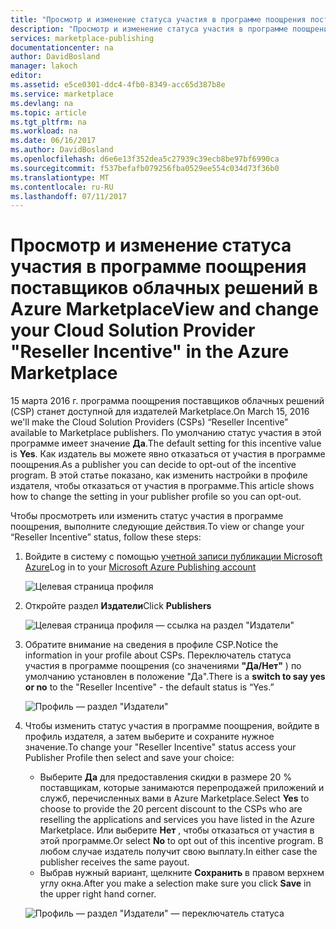 ```yaml
---
title: "Просмотр и изменение статуса участия в программе поощрения поставщиков облачных решений | Документация Майкрософт"
description: "Просмотр и изменение статуса участия в программе поощрения CSP"
services: marketplace-publishing
documentationcenter: na
author: DavidBosland
manager: lakoch
editor: 
ms.assetid: e5ce0301-ddc4-4fb0-8349-acc65d387b8e
ms.service: marketplace
ms.devlang: na
ms.topic: article
ms.tgt_pltfrm: na
ms.workload: na
ms.date: 06/16/2017
ms.author: DavidBosland
ms.openlocfilehash: d6e6e13f352dea5c27939c39ecb8be97bf6990ca
ms.sourcegitcommit: f537befafb079256fba0529ee554c034d73f36b0
ms.translationtype: MT
ms.contentlocale: ru-RU
ms.lasthandoff: 07/11/2017
---
```

# <a name="view-and-change-your-cloud-solution-provider-reseller-incentive-in-the-azure-marketplace"></a><span data-ttu-id="b755e-103">Просмотр и изменение статуса участия в программе поощрения поставщиков облачных решений в Azure Marketplace</span><span class="sxs-lookup"><span data-stu-id="b755e-103">View and change your Cloud Solution Provider "Reseller Incentive" in the Azure Marketplace</span></span>
<span data-ttu-id="b755e-104">15 марта 2016 г. программа поощрения поставщиков облачных решений (CSP) станет доступной для издателей Marketplace.</span><span class="sxs-lookup"><span data-stu-id="b755e-104">On March 15, 2016 we'll make the Cloud Solution Providers (CSPs) “Reseller Incentive” available to Marketplace publishers.</span></span>  <span data-ttu-id="b755e-105">По умолчанию статус участия в этой программе имеет значение **Да**.</span><span class="sxs-lookup"><span data-stu-id="b755e-105">The default setting for this incentive value is **Yes**.</span></span>  <span data-ttu-id="b755e-106">Как издатель вы можете явно отказаться от участия в программе поощрения.</span><span class="sxs-lookup"><span data-stu-id="b755e-106">As a publisher you can decide to opt-out of the incentive program.</span></span>  <span data-ttu-id="b755e-107">В этой статье показано, как изменить настройки в профиле издателя, чтобы отказаться от участия в программе.</span><span class="sxs-lookup"><span data-stu-id="b755e-107">This article shows how to change the setting in your publisher profile so you can opt-out.</span></span>

<span data-ttu-id="b755e-108">Чтобы просмотреть или изменить статус участия в программе поощрения, выполните следующие действия.</span><span class="sxs-lookup"><span data-stu-id="b755e-108">To view or change your “Reseller Incentive” status, follow these steps:</span></span>

1. <span data-ttu-id="b755e-109">Войдите в систему с помощью [учетной записи публикации Microsoft Azure](https://publish.windowsazure.com/workspace)</span><span class="sxs-lookup"><span data-stu-id="b755e-109">Log in to your [Microsoft Azure Publishing account](https://publish.windowsazure.com/workspace)</span></span>

   ![Целевая страница профиля][1]
2. <span data-ttu-id="b755e-111">Откройте раздел **Издатели**</span><span class="sxs-lookup"><span data-stu-id="b755e-111">Click **Publishers**</span></span>

   ![Целевая страница профиля — ссылка на раздел "Издатели"][2]
3. <span data-ttu-id="b755e-113">Обратите внимание на сведения в профиле CSP.</span><span class="sxs-lookup"><span data-stu-id="b755e-113">Notice the information in your profile about CSPs.</span></span>  <span data-ttu-id="b755e-114">Переключатель статуса участия в программе поощрения (со значениями **"Да/Нет"** ) по умолчанию установлен в положение "Да".</span><span class="sxs-lookup"><span data-stu-id="b755e-114">There is a **switch to say yes or no** to the "Reseller Incentive" - the default status is “Yes.”</span></span>

   ![Профиль — раздел "Издатели"][3]
4. <span data-ttu-id="b755e-116">Чтобы изменить статус участия в программе поощрения, войдите в профиль издателя, а затем выберите и сохраните нужное значение.</span><span class="sxs-lookup"><span data-stu-id="b755e-116">To change your "Reseller Incentive" status access your Publisher Profile then select and save your choice:</span></span>

   * <span data-ttu-id="b755e-117">Выберите **Да** для предоставления скидки в размере 20 % поставщикам, которые занимаются перепродажей приложений и служб, перечисленных вами в Azure Marketplace.</span><span class="sxs-lookup"><span data-stu-id="b755e-117">Select **Yes** to choose to provide the 20 percent discount to the CSPs who are reselling the applications and services you have listed in the Azure Marketplace.</span></span>  <span data-ttu-id="b755e-118">Или выберите **Нет** , чтобы отказаться от участия в этой программе.</span><span class="sxs-lookup"><span data-stu-id="b755e-118">Or select **No** to opt out of this incentive program.</span></span>  <span data-ttu-id="b755e-119">В любом случае издатель получит свою выплату.</span><span class="sxs-lookup"><span data-stu-id="b755e-119">In either case the publisher receives the same payout.</span></span>
   * <span data-ttu-id="b755e-120">Выбрав нужный вариант, щелкните **Сохранить** в правом верхнем углу окна.</span><span class="sxs-lookup"><span data-stu-id="b755e-120">After you make a selection make sure you click **Save** in the upper right hand corner.</span></span>

   ![Профиль — раздел "Издатели" — переключатель статуса][4]

[1]: ./media/marketplace-publishing-csp-incentive/profile-stock.png
[2]: ./media/marketplace-publishing-csp-incentive/profile-boxes.png
[3]: ./media/marketplace-publishing-csp-incentive/profile-publishers-boxes.png
[4]: ./media/marketplace-publishing-csp-incentive/profile-publishers-change-boxes.png
